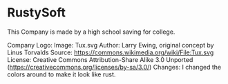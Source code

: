 # RustySoft

This Company is made by a high school saving for college.

Company Logo:
Image: Tux.svg
Author: Larry Ewing, original concept by Linus Torvalds
Source: https://commons.wikimedia.org/wiki/File:Tux.svg
License: Creative Commons Attribution-Share Alike 3.0 Unported (https://creativecommons.org/licenses/by-sa/3.0/)
Changes: I changed the colors around to make it look like rust.
